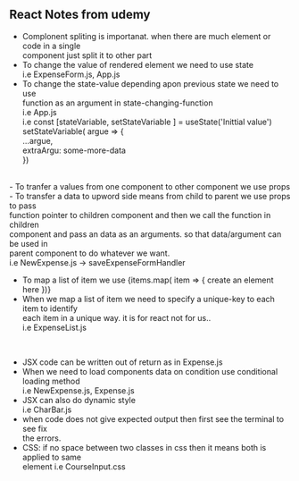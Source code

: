 ## React Notes from udemy
- Complonent spliting is importanat. when there are much element or code in a single <br>
component just split it to other part
- To change the value of rendered element we need to use state <br>
i.e ExpenseForm.js, App.js
- To change the state-value depending apon previous state we need to use <br>
    function as an argument in state-changing-function <br> 
    i.e App.js <br>
    i.e const [stateVariable, setStateVariable ] = useState('Inittial value') <br>
        setStateVariable( argue => {<br>
            ...argue,<br>
            extraArgu: some-more-data<br>
        })<br>
<br>
- To tranfer a values from one component to other component we use props
- To transfer a data to upword side means from child to parent we use props to pass <br>function pointer to children component and then we call the function in children <br> component and pass an data as an arguments. so that data/argument can be used in <br>parent component to do whatever we want.<br>
i.e NewExpense.js -> saveExpenseFormHandler
<br>

- To map a list of item we use {items.map( item => { create an element here })}
- When we map a list of item  we need to specify a unique-key to each item to identify <br> each item in a unique way. it is for react not for us..<br>
i.e ExpenseList.js 
<br>

- JSX code can be written out of return as in Expense.js 
- When we need to load components data on condition use conditional loading method<br>
i.e NewExpense.js, Expense.js
- JSX can also do dynamic style<br>
i.e CharBar.js
- when code does not give expected output then first see the terminal to see fix <br>the errors.
- CSS: if no space between two classes in css then it means both is applied to same <br>element i.e CourseInput.css







